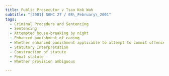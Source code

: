 ```yaml
---
title: Public Prosecutor v Tsao Kok Wah 
subtitle: "[2001] SGHC 27 / 08\_February\_2001"
tags:
  - Criminal Procedure and Sentencing
  - Sentencing
  - Attempted house-breaking by night
  - Enhanced punishment of caning
  - Whether enhanced punishment applicable to attempt to commit offence
  - Statutory Interpretation
  - Construction of statute
  - Penal statute
  - Whether provision ambiguous

---
```


